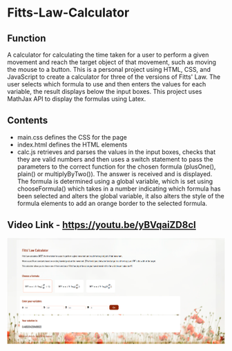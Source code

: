# Fitts-Law-Calculator

## Function
A calculator for calculating the time taken for a user to perform a given movement and reach the target object of that movement, such as moving the mouse to a button. This is a personal project using HTML, CSS, and JavaScript to create a calculator for three of the versions of Fitts' Law. The user selects which formula to use and then enters the values for each variable, the result displays below the input boxes. This project uses MathJax API to display the formulas using Latex.

## Contents
- main.css defines the CSS for the page
- index.html defines the HTML elements
- calc.js retrieves and parses the values in the input boxes, checks that they are valid numbers and then uses a switch statement to pass the parameters to the correct function for the chosen formula (plusOne(), plain() or multiplyByTwo()). The answer is received and is displayed. The formula is determined using a global variable, which is set using chooseFormula() which takes in a number indicating which formula has been selected and alters the global variable, it also alters the style of the formula elements to add an orange border to the selected formula.

## Video Link - https://youtu.be/yBVqaiZD8cI

[![FittsLawScreenshot](FittsLawScreenshot.png)](https://youtu.be/yBVqaiZD8cI)
